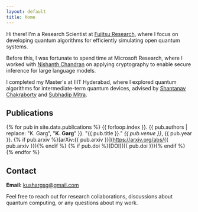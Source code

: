 ```yaml
---
layout: default
title: Home
---
```


Hi there! I'm a Research Scientist at [Fujitsu Research](https://global.fujitsu/en-apac/local/technology/research), where I focus on developing quantum algorithms for efficiently simulating open quantum systems.

Before this, I was fortunate to spend time at Microsoft Research, where I worked with [Nishanth Chandran](https://www.microsoft.com/en-us/research/people/nichandr/) on applying cryptography to enable secure inference for large language models.

I completed my Master's at IIIT Hyderabad, where I explored quantum algorithms for intermediate-term quantum devices, advised by [Shantanav Chakraborty](https://sites.google.com/view/shchakra) and [Subhadip Mitra](https://sites.google.com/site/subhadipmitra/).

## Publications

{% for pub in site.data.publications %}
{{ forloop.index }}. {{ pub.authors | replace: "K. Garg", "**K. Garg**" }}. "{{ pub.title }}." *{{ pub.venue }}*, {{ pub.year }}. {% if pub.arxiv %}[arXiv:{{ pub.arxiv }}](https://arxiv.org/abs/{{ pub.arxiv }}){% endif %} {% if pub.doi %}[DOI]({{ pub.doi }}){% endif %}
{% endfor %}

## Contact

**Email:** kushargsg@gmail.com

Feel free to reach out for research collaborations, discussions about quantum computing, or any questions about my work.

